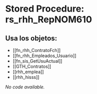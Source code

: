 # Stored Procedure: rs_rhh_RepNOM610

## Usa los objetos:
- [[fn_rhh_ContratoFch]]
- [[fn_rhh_Empleados_Usuario]]
- [[fn_sis_GetUsuActual]]
- [[GTH_Contratos]]
- [[rhh_emplea]]
- [[rhh_hisss]]

*No code available.*
